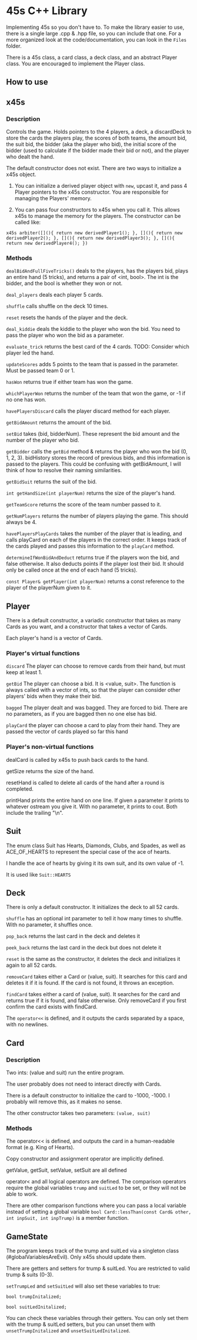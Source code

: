 # 45s C++ Library
Implementing 45s so you don't have to. To make the library easier to use, there is a single large .cpp & .hpp file, so you can include that one. For a more organized look at the code/documentation, you can look in the `Files` folder.

There is a 45s class, a card class, a deck class, and an abstract Player class. You are encouraged to implement the Player class.

## How to use
<put description of the example main>

## x45s
### Description
Controls the game. Holds pointers to the 4 players, a deck, a discardDeck to store the cards the players play, the scores of both teams, the amount bid, the suit bid, the bidder (aka the player who bid), the initial score of the bidder (used to calculate if the bidder made their bid or not), and the player who dealt the hand.

The default constructor does not exist. There are two ways to initialize a x45s object.

1. You can initialize a derived player object with `new`, upcast it, and pass 4 Player pointers to the x45s constructor. You are responsible for managing the Players' memory.

2. You can pass four constructors to x45s when you call it. This allows x45s to manage the memory for the players. The constructor can be called like:

`x45s arbiter([](){ return new derivedPlayer1(); }, [](){ return new derivedPlayer2(); }, [](){ return new derivedPlayer3(); }, [](){ return new derivedPlayer4(); })`

### Methods
`dealBidAndFullFiveTricks()` deals to the players, has the players bid, plays an entire hand (5 tricks), and returns a pair of <int, bool>. The int is the bidder, and the bool is whether they won or not.

`deal_players` deals each player 5 cards.

`shuffle` calls shuffle on the deck 10 times.

`reset` resets the hands of the player and the deck.

`deal_kiddie` deals the kiddie to the player who won the bid. You need to pass the player who won the bid as a parameter.

`evaluate_trick` returns the best card of the 4 cards. TODO: Consider which player led the hand.

`updateScores` adds 5 points to the team that is passed in the parameter. Must be passed team 0 or 1.

`hasWon` returns true if either team has won the game.

`whichPlayerWon` returns the number of the team that won the game, or -1 if no one has won.

`havePlayersDiscard` calls the player discard method for each player.

`getBidAmount` returns the amount of the bid.

`setBid` takes (bid, bidderNum). These represent the bid amount and the number of the player who bid.

`getBidder` calls the `getBid` method & returns the player who won the bid (0, 1, 2, 3). bidHistory stores the record of previous bids, and this information is passed to the players. This could be confusing with getBidAmount, I will think of how to resolve their naming similarities.

`getBidSuit` returns the suit of the bid.

`int getHandSize(int playerNum)` returns the size of the player's hand.

`getTeamScore` returns the score of the team number passed to it.

`getNumPlayers` returns the number of players playing the game. This should always be 4.

`havePlayersPlayCards` takes the number of the player that is leading, and calls playCard on each of the players in the correct order. It keeps track of the cards played and passes this information to the `playCard` method.

`determineIfWonBidAndDeduct` returns true if the players won the bid, and false otherwise. It also deducts points if the player lost their bid. It should only be called once at the end of each hand (5 tricks).

`const Player& getPlayer(int playerNum)` returns a const reference to the player of the playerNum given to it.

## Player
There is a default constructor, a variadic constructor that takes as many Cards as you want, and a constructor that takes a vector of Cards.

Each player's hand is a vector of Cards. 

### Player's virtual functions
`discard` The player can choose to remove cards from their hand, but must keep at least 1.

`getBid` The player can choose a bid. It is <value, suit>. The function is always called with a vector of ints, so that the player can consider other players' bids when they make their bid.

`bagged` The player dealt and was bagged. They are forced to bid. There are no parameters, as if you are bagged then no one else has bid.

`playCard` the player can choose a card to play from their hand. They are passed the vector of cards played so far this hand

### Player's non-virtual functions
dealCard is called by x45s to push back cards to the hand.

getSize returns the size of the hand.

resetHand is called to delete all cards of the hand after a round is completed.

printHand prints the entire hand on one line. If given a parameter it prints to whatever ostream you give it. With no parameter, it prints to cout. Both include the trailing "\n".

## Suit
The enum class Suit has Hearts, Diamonds, Clubs, and Spades, as well as ACE_OF_HEARTS to represent the special case of the ace of hearts.

I handle the ace of hearts by giving it its own suit, and its own value of -1.

It is used like `Suit::HEARTS`

## Deck
There is only a default constructor. It initializes the deck to all 52 cards.

`shuffle` has an optional int parameter to tell it how many times to shuffle. With no parameter, it shuffles once.

`pop_back` returns the last card in the deck and deletes it

`peek_back` returns the last card in the deck but does not delete it

`reset` is the same as the constructor, it deletes the deck and initializes it again to all 52 cards.

`removeCard` takes either a Card or (value, suit). It searches for this card and deletes it if it is found. If the card is not found, it throws an exception.

`findCard` takes either a card of (value, suit). It searches for the card and returns true if it is found, and false otherwise. Only removeCard if you first confirm the card exists with findCard.

The `operator<<` is defined, and it outputs the cards separated by a space, with no newlines.

## Card
### Description
Two ints: (value and suit) run the entire program.

The user probably does not need to interact directly with Cards.

There is a default constructor to initialize the card to -1000, -1000. I probably will remove this, as it makes no sense.

The other constructor takes two parameters: `(value, suit)`

### Methods
The operator<< is defined, and outputs the card in a human-readable format (e.g. King of Hearts).

Copy constructor and assignment operator are implicitly defined.

getValue, getSuit, setValue, setSuit are all defined

operator< and all logical operators are defined. The comparison operators require the global variables `trump` and `suitLed` to be set, or they will not be able to work. 

There are other comparison functions where you can pass a local variable instead of setting a global variable
`bool Card::lessThan(const Card& other, int inpSuit, int inpTrump)` is a member function.

## GameState
The program keeps track of the trump and suitLed via a singleton class (#globalVariablesAreEvil). Only x45s should update them.

There are getters and setters for trump & suitLed. You are restricted to valid trump & suits (0-3).

`setTrumpLed` and `setSuitLed` will also set these variables to true:

`bool trumpInitalized;`

`bool suitLedInitalized;`

You can check these variables through their getters. You can only set them with the trump & suitLed setters, but you can unset them with `unsetTrumpInitalized` and `unsetSuitLedInitalized`.